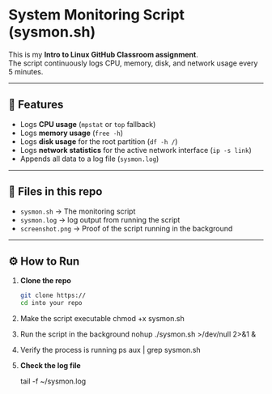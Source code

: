 # System Monitoring Script (sysmon.sh)

This is my **Intro to Linux GitHub Classroom assignment**.  
The script continuously logs CPU, memory, disk, and network usage every 5 minutes.

---

## 📌 Features
- Logs **CPU usage** (`mpstat` or `top` fallback)
- Logs **memory usage** (`free -h`)
- Logs **disk usage** for the root partition (`df -h /`)
- Logs **network statistics** for the active network interface (`ip -s link`)
- Appends all data to a log file (`sysmon.log`)

---

## 📂 Files in this repo
- `sysmon.sh` → The monitoring script  
- `sysmon.log` → log output from running the script  
- `screenshot.png` → Proof of the script running in the background  

---

## ⚙️ How to Run

1. **Clone the repo**
   ```bash
   git clone https://
   cd into your repo

2. Make the script executable 
   chmod +x sysmon.sh

3. Run the script in the background
   nohup ./sysmon.sh >/dev/null 2>&1 &

4. Verify the process is running
   ps aux | grep sysmon.sh

5. **Check the log file**

   tail -f ~/sysmon.log


